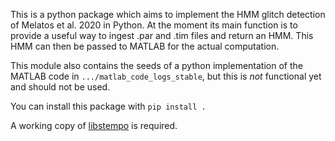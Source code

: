 This is a python package which aims to implement the HMM glitch detection of Melatos et al. 2020
in Python. At the moment its main function is to provide a useful way to ingest .par and .tim
files and return an HMM. This HMM can then be passed to MATLAB for the actual computation.

This module also contains the seeds of a python implementation of the MATLAB code in `.../matlab_code_logs_stable`, but this is _not_ functional yet and should not be used.

You can install this package with `pip install .`

A working copy of [libstempo](https://github.com/vallis/libstempo) is required.
